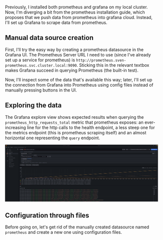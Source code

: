 Previously, I installed both prometheus and grafana on my local cluster.
Now, I'm diverging a bit from the prometheus installation guide, which proposes that we push data from prometheus into grafana cloud.
Instead, I'll set up Grafana to scrape data from prometheus.

## Manual data source creation

First, I'll try the easy way by creating a prometheus datasource in the Grafana UI.
The Prometheus Server URL I need to use (since I've already set up a service for prometheus) is `http://prometheus.sven-prometheus.svc.cluster.local:9090`.
Sticking this in the relevant textbox makes Grafana succeed in querying Prometheus (the built-in test).

Now, I'll inspect some of the data that's available this way; later, I'll set up the connection from Grafana into Prometheus using config files instead of manually pressing buttons in the UI.

## Exploring the data

The Grafana explore view shows expected results when querying the `prometheus_http_requests_total` metric that prometheus exposes: an ever-increasing line for the http calls to the health endpoint, a less steep one for the metrics endpoint (this is prometheus scraping itself) and an almost horizontal one representing the `query` endpoint.

![explore-view](explore-view-prometheus-metrics.png)

## Configuration through files 

Before going on, let's get rid of the manually created datasource named `prometheus` and create a new one using configuration files.

